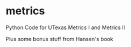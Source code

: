 # metrics
Python Code for UTexas Metrics I and Metrics II

Plus some bonus stuff from Hansen's book
